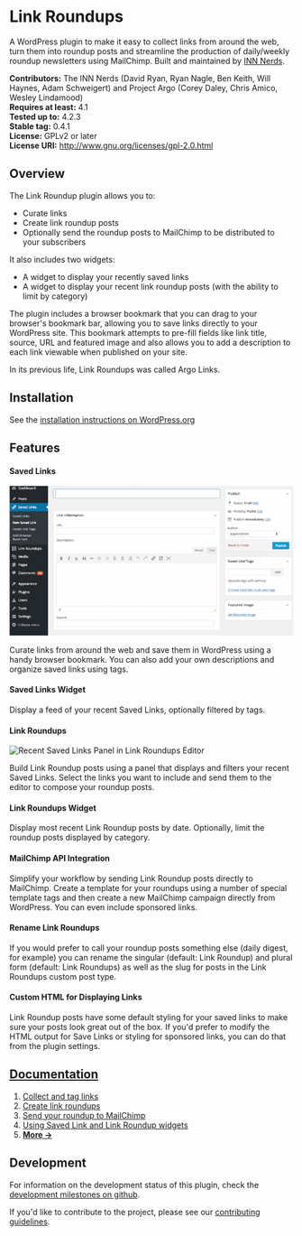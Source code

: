 # Link Roundups

A WordPress plugin to make it easy to collect links from around the web, turn them into roundup posts and streamline the production of daily/weekly roundup newsletters using MailChimp. Built and maintained by [INN Nerds](http://nerds.inn.org).

**Contributors:** The INN Nerds (David Ryan, Ryan Nagle, Ben Keith, Will Haynes, Adam Schweigert) and Project Argo (Corey Daley, Chris Amico, Wesley Lindamood)  
**Requires at least:** 4.1  
**Tested up to:** 4.2.3  
**Stable tag:** 0.4.1  
**License:** GPLv2 or later  
**License URI:** http://www.gnu.org/licenses/gpl-2.0.html

## Overview

The Link Roundup plugin allows you to:

- Curate links
- Create link roundup posts
- Optionally send the roundup posts to MailChimp to be distributed to your subscribers

It also includes two widgets:

- A widget to display your recently saved links
- A widget to display your recent link roundup posts (with the ability to limit by category)

The plugin includes a browser bookmark that you can drag to your browser's bookmark bar, allowing you to save links directly to your WordPress site. This bookmark attempts to pre-fill fields like link title, source, URL and featured image and also allows you to add a description to each link viewable when published on your site.

In its previous life, Link Roundups was called Argo Links.

## Installation

See the [installation instructions on WordPress.org](https://wordpress.org/plugins/link-roundups/#installation)

## Features

#### Saved Links
![New Saved Link](./docs/img/new-saved-link.png)

Curate links from around the web and save them in WordPress using a handy browser bookmark. You can also add your own descriptions and organize saved links using tags.

#### Saved Links Widget

Display a feed of your recent Saved Links, optionally filtered by tags.

#### Link Roundups
![Recent Saved Links Panel in Link Roundups Editor](https://raw.githubusercontent.com/INN/link-roundups/master/docs/img/link-roundups-passthru.png)

Build Link Roundup posts using a panel that displays and filters your recent Saved Links. Select the links you want to include and send them to the editor to compose your roundup posts.

#### Link Roundups Widget

Display most recent Link Roundup posts by date. Optionally, limit the roundup posts displayed by category.

#### MailChimp API Integration

Simplify your workflow by sending Link Roundup posts directly to MailChimp. Create a template for your roundups using a number of special template tags and then create a new MailChimp campaign directly from WordPress. You can even include sponsored links.

#### Rename Link Roundups

If you would prefer to call your roundup posts something else (daily digest, for example) you can rename the singular (default: Link Roundup) and plural form (default: Link Roundups) as well as the slug for posts in the Link Roundups custom post type. 

#### Custom HTML for Displaying Links

Link Roundup posts have some default styling for your saved links to make sure your posts look great out of the box. If you'd prefer to modify the HTML output for Save Links or styling for sponsored links, you can do that from the plugin settings.


## [Documentation](docs/readme.md)

1. [Collect and tag links](docs/saved-links.md)
2. [Create link roundups](docs/link-roundups.md)
3. [Send your roundup to MailChimp](docs/mailchimp.md)
4. [Using Saved Link and Link Roundup widgets](docs/widgets.md)
5. [__More →__](docs/readme.md)

## Development

For information on the development status of this plugin, check the [development milestones on github](https://github.com/INN/link-roundups/milestones).

If you'd like to contribute to the project, please see our [contributing guidelines](contributing.md).
